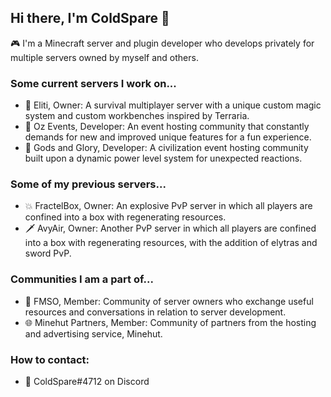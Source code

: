 <!--
**ColdSpare/ColdSpare** is a ✨ _special_ ✨ repository because its `README.md` (this file) appears on your GitHub profile.

Here are some ideas to get you started:

- 🔭 I’m currently working on ...
- 🌱 I’m currently learning ...
- 👯 I’m looking to collaborate on ...
- 🤔 I’m looking for help with ...
- 💬 Ask me about ...
- 📫 How to reach me: ...
- 😄 Pronouns: ...
- ⚡ Fun fact: ...
-->

## Hi there, I'm ColdSpare 👋
🎮 I'm a Minecraft server and plugin developer who develops privately for multiple servers owned by myself and others.

### Some current servers I work on...
* 🌟 Eliti, Owner: A survival multiplayer server with a unique custom magic system and custom workbenches inspired by Terraria.
* 🎉 Oz Events, Developer: An event hosting community that constantly demands for new and improved unique features for a fun experience.
* 👑 Gods and Glory, Developer: A civilization event hosting community built upon a dynamic power level system for unexpected reactions.

### Some of my previous servers...
* 💥 FractelBox, Owner: An explosive PvP server in which all players are confined into a box with regenerating resources.
* 🗡️ AvyAir, Owner: Another PvP server in which all players are confined into a box with regenerating resources, with the addition of elytras and sword PvP.

### Communities I am a part of...
* 🤝 FMSO, Member: Community of server owners who exchange useful resources and conversations in relation to server development.
* 🌐 Minehut Partners, Member: Community of partners from the hosting and advertising service, Minehut.

### How to contact:
* 📧 ColdSpare#4712 on Discord
